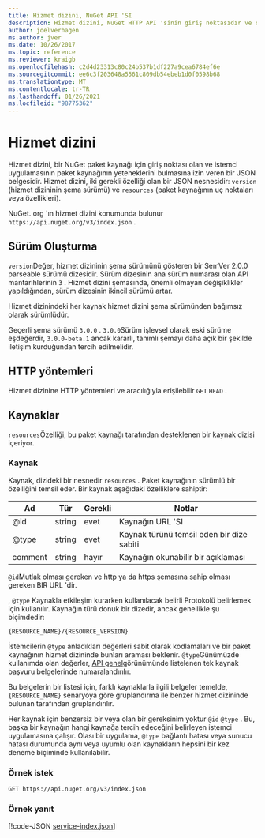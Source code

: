 ```yaml
---
title: Hizmet dizini, NuGet API 'SI
description: Hizmet dizini, NuGet HTTP API 'sinin giriş noktasıdır ve sunucunun yeteneklerini sıralar.
author: joelverhagen
ms.author: jver
ms.date: 10/26/2017
ms.topic: reference
ms.reviewer: kraigb
ms.openlocfilehash: c2d4d23313c80c24b537b1df227a9cea6784ef6e
ms.sourcegitcommit: ee6c3f203648a5561c809db54ebeb1d0f0598b68
ms.translationtype: MT
ms.contentlocale: tr-TR
ms.lasthandoff: 01/26/2021
ms.locfileid: "98775362"
---
```

# <a name="service-index"></a>Hizmet dizini

Hizmet dizini, bir NuGet paket kaynağı için giriş noktası olan ve istemci uygulamasının paket kaynağının yeteneklerini bulmasına izin veren bir JSON belgesidir. Hizmet dizini, iki gerekli özelliği olan bir JSON nesnesidir: `version` (hizmet dizininin şema sürümü) ve `resources`  (paket kaynağının uç noktaları veya özellikleri).

NuGet. org 'ın hizmet dizini konumunda bulunur `https://api.nuget.org/v3/index.json` .

## <a name="versioning"></a>Sürüm Oluşturma

`version`Değer, hizmet dizininin şema sürümünü gösteren bir SemVer 2.0.0 parseable sürümü dizesidir. Sürüm dizesinin ana sürüm numarası olan API mantarihlerinin `3` . Hizmet dizini şemasında, önemli olmayan değişiklikler yapıldığından, sürüm dizesinin ikincil sürümü artar.

Hizmet dizinindeki her kaynak hizmet dizini şema sürümünden bağımsız olarak sürümlüdür.

Geçerli şema sürümü `3.0.0` . `3.0.0`Sürüm işlevsel olarak eski sürüme eşdeğerdir, `3.0.0-beta.1` ancak kararlı, tanımlı şemayı daha açık bir şekilde iletişim kurduğundan tercih edilmelidir.

## <a name="http-methods"></a>HTTP yöntemleri

Hizmet dizinine HTTP yöntemleri ve aracılığıyla erişilebilir `GET` `HEAD` .

## <a name="resources"></a>Kaynaklar

`resources`Özelliği, bu paket kaynağı tarafından desteklenen bir kaynak dizisi içeriyor.

### <a name="resource"></a>Kaynak

Kaynak, dizideki bir nesnedir `resources` . Paket kaynağının sürümlü bir özelliğini temsil eder. Bir kaynak aşağıdaki özelliklere sahiptir:

Ad          | Tür   | Gerekli | Notlar
------------- | ------ | -------- | -----
@id           | string | evet      | Kaynağın URL 'SI
@type         | string | evet      | Kaynak türünü temsil eden bir dize sabiti
comment       | string | hayır       | Kaynağın okunabilir bir açıklaması

`@id`Mutlak olması gereken ve http ya da https şemasına sahip olması gereken BIR URL 'dir.

, `@type` Kaynakla etkileşim kurarken kullanılacak belirli Protokolü belirlemek için kullanılır. Kaynağın türü donuk bir dizedir, ancak genellikle şu biçimdedir:

```
{RESOURCE_NAME}/{RESOURCE_VERSION}
```

İstemcilerin `@type` anladıkları değerleri sabit olarak kodlamaları ve bir paket kaynağının hizmet dizininde bunları araması beklenir. `@type`Günümüzde kullanımda olan değerler, [API genel](overview.md#resources-and-schema)görünümünde listelenen tek kaynak başvuru belgelerinde numaralandırılır.

Bu belgelerin bir listesi için, farklı kaynaklarla ilgili belgeler temelde, `{RESOURCE_NAME}` senaryoya göre gruplandırma ile benzer hizmet dizininde bulunan tarafından gruplandırılır. 

Her kaynak için benzersiz bir veya olan bir gereksinim yoktur `@id` `@type` . Bu, başka bir kaynağın hangi kaynağa tercih edeceğini belirleyen istemci uygulamasına çalışır. Olası bir uygulama, `@type` bağlantı hatası veya sunucu hatası durumunda aynı veya uyumlu olan kaynakların hepsini bir kez deneme biçiminde kullanılabilir.

### <a name="sample-request"></a>Örnek istek

```
GET https://api.nuget.org/v3/index.json
```

### <a name="sample-response"></a>Örnek yanıt

[!code-JSON [service-index.json](./_data/service-index.json)]
